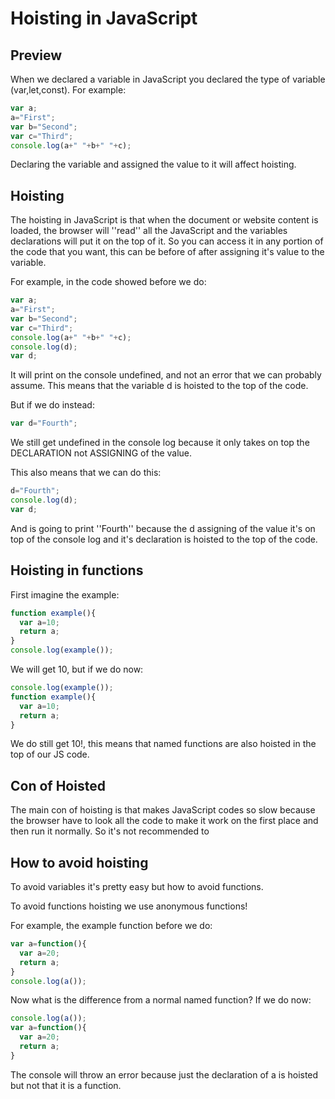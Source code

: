 # Hoisting in JavaScript
## Preview
When we declared a variable in JavaScript you declared the type of variable (var,let,const).
For example:
```JavaScript
var a;
a="First";
var b="Second";
var c="Third";
console.log(a+" "+b+" "+c);
```
Declaring the variable and assigned the value to it will affect hoisting.
## Hoisting
The hoisting in JavaScript is that when the document or website content is loaded, the browser will ''read'' all the JavaScript and the variables declarations will put it on the top of it. So you can access it in any portion of the code that you want, this can be before of after assigning it's value to the variable.

For example, in the code showed before we do:
```JavaScript
var a;
a="First";
var b="Second";
var c="Third";
console.log(a+" "+b+" "+c);
console.log(d);
var d;
```
It will print on the console undefined, and not an error that we can probably assume. This means that the variable d is hoisted to the top of the code.

But if we do instead:
```JavaScript
var d="Fourth";
```
We still get undefined in the console log because it only takes on top the DECLARATION not ASSIGNING of the value.

This also means that we can do this:
```JavaScript
d="Fourth";
console.log(d);
var d;
```
And is going to print ''Fourth'' because the d assigning of the value it's on top of the console log and it's declaration is hoisted to the top of the code.

## Hoisting in functions
First imagine the example:
```JavaScript
function example(){
  var a=10;
  return a;
}
console.log(example());
```
We will get 10, but if we do now:
```JavaScript
console.log(example());
function example(){
  var a=10;
  return a;
}
```
We do still get 10!, this means that named functions are also hoisted in the top of our JS code.

## Con of Hoisted
The main con of hoisting is that makes JavaScript codes so slow because the browser have to look all the code to make it work on the first place and then run it normally.
So it's not recommended to

## How to avoid hoisting

To avoid variables it's pretty easy but how to avoid functions.

To avoid functions hoisting we use anonymous functions!

For example, the example function before we do:
```JavaScript
var a=function(){
  var a=20;
  return a;
}
console.log(a());
```
Now what is the difference from a normal named function?
If we do now:
```JavaScript
console.log(a());
var a=function(){
  var a=20;
  return a;
}
```
The console will throw an error because just the declaration of a is hoisted but not that it is a function.
